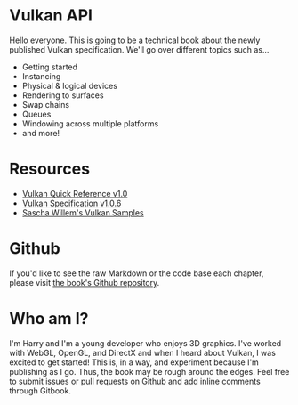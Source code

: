 # Vulkan API

Hello everyone. This is going to be a technical book about the newly published Vulkan specification. We'll go over different topics such as...

- Getting started
- Instancing
- Physical & logical devices
- Rendering to surfaces
- Swap chains
- Queues
- Windowing across multiple platforms
- and more!

# Resources

- [Vulkan Quick Reference v1.0](https://www.khronos.org/files/vulkan10-reference-guide.pdf)
- [Vulkan Specification v1.0.6](https://www.khronos.org/registry/vulkan/specs/1.0/pdf/vkspec.pdf)
- [Sascha Willem's Vulkan Samples](https://github.com/SaschaWillems/Vulkan)

# Github

If you'd like to see the raw Markdown or the code base each chapter, please visit [the book's Github repository](https://github.com/HarryLovesCode/Vulkan-API-Book).

# Who am I?

I'm Harry and I'm a young developer who enjoys 3D graphics. I've worked with WebGL, OpenGL, and DirectX and when I heard about Vulkan, I was excited to get started! This is, in a way, and experiment because I'm publishing as I go. Thus, the book may be rough around the edges. Feel free to submit issues or pull requests on Github and add inline comments through Gitbook.


